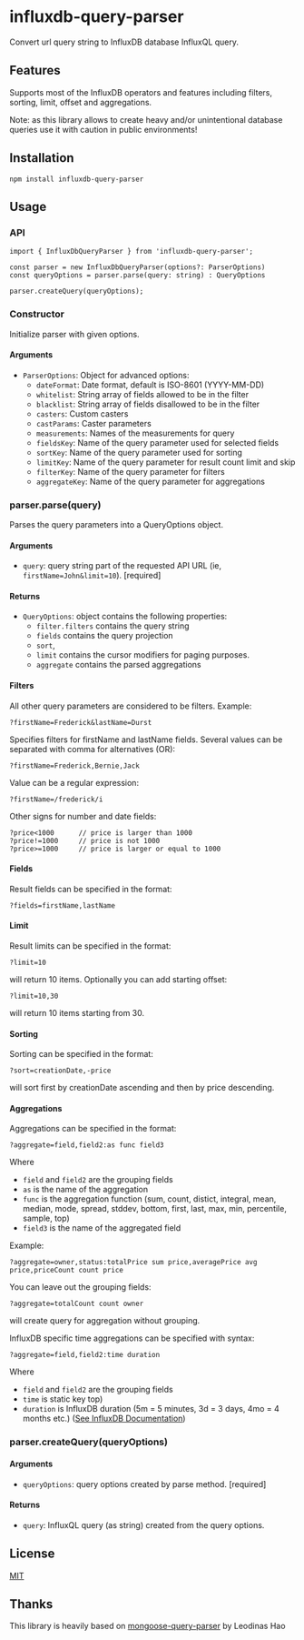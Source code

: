 # influxdb-query-parser

Convert url query string to InfluxDB database InfluxQL query.

## Features

Supports most of the InfluxDB operators and features including filters, sorting, limit, offset and aggregations.

Note: as this library allows to create heavy and/or unintentional database queries use it with caution in public environments!

## Installation
```
npm install influxdb-query-parser
```

## Usage

### API
```
import { InfluxDbQueryParser } from 'influxdb-query-parser';

const parser = new InfluxDbQueryParser(options?: ParserOptions)
const queryOptions = parser.parse(query: string) : QueryOptions

parser.createQuery(queryOptions);
```

### Constructor
Initialize parser with given options.

#### Arguments
- `ParserOptions`: Object for advanced options:
	- `dateFormat`: Date format, default is ISO-8601 (YYYY-MM-DD)
	- `whitelist`: String array of fields allowed to be in the filter
	- `blacklist`: String array of fields disallowed to be in the filter
	- `casters`: Custom casters
	- `castParams`: Caster parameters
	- `measurements`: Names of the measurements for query
	- `fieldsKey`: Name of the query parameter used for selected fields
	- `sortKey`: Name of the query parameter used for sorting
	- `limitKey`: Name of the query parameter for result count limit and skip
	- `filterKey`: Name of the query parameter for filters
	- `aggregateKey`: Name of the query parameter for aggregations

### parser.parse(query)

Parses the query parameters into a QueryOptions object.

#### Arguments
- `query`: query string part of the requested API URL (ie, `firstName=John&limit=10`). [required]

#### Returns
- `QueryOptions`: object contains the following properties:
    - `filter.filters` contains the query string
    - `fields` contains the query projection
    - `sort`, 
	- `limit` contains the cursor modifiers for paging purposes.
	- `aggregate` contains the parsed aggregations

#### Filters
All other query parameters are considered to be filters. Example:
```
?firstName=Frederick&lastName=Durst
```

Specifies filters for firstName and lastName fields. Several values can be separated with comma for alternatives (OR):

```
?firstName=Frederick,Bernie,Jack
```

Value can be a regular expression:

```
?firstName=/frederick/i
```

Other signs for number and date fields:

```
?price<1000      // price is larger than 1000
?price!=1000     // price is not 1000
?price>=1000     // price is larger or equal to 1000
```


#### Fields
Result fields can be specified in the format:
```
?fields=firstName,lastName
```

#### Limit
Result limits can be specified in the format:
```
?limit=10
```

will return 10 items. Optionally you can add starting offset:

```
?limit=10,30
```

will return 10 items starting from 30.

#### Sorting
Sorting can be specified in the format:
```
?sort=creationDate,-price
```
will sort first by creationDate ascending and then by price descending.

#### Aggregations
Aggregations can be specified in the format:
```
?aggregate=field,field2:as func field3
```

Where 
- `field` and `field2` are the grouping fields
- `as` is the name of the aggregation
- `func` is the aggregation function (sum, count, distict, integral, mean, median, mode, spread, stddev, bottom, first, last, max, min, percentile, sample, top)
- `field3` is the name of the aggregated field

Example:
```
?aggregate=owner,status:totalPrice sum price,averagePrice avg price,priceCount count price
```

You can leave out the grouping fields:
```
?aggregate=totalCount count owner
```

will create query for aggregation without grouping.

InfluxDB specific time aggregations can be specified with syntax:

```
?aggregate=field,field2:time duration
```
Where 
- `field` and `field2` are the grouping fields
- `time` is static key
top)
- `duration` is InfluxDB duration (5m = 5 minutes, 3d = 3 days, 4mo = 4 months etc.) ([See InfluxDB Documentation](https://docs.influxdata.com/influxdb/v2.0/reference/flux/language/lexical-elements/#duration-literals))

### parser.createQuery(queryOptions)

#### Arguments
- `queryOptions`: query options created by parse method. [required]

#### Returns
- `query`: InfluxQL query (as string) created from the query options.

## License
[MIT](LICENSE)

## Thanks
This library is heavily based on [mongoose-query-parser](https://github.com/leodinas-hao/mongoose-query-parser) by Leodinas Hao
